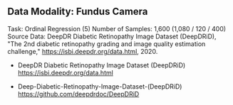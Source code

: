 

## Data Modality: Fundus Camera
Task: Ordinal Regression (5)
Number of Samples: 1,600 (1,080 / 120 / 400)
Source Data:
DeepDR Diabetic Retinopathy Image Dataset (DeepDRiD), "The 2nd diabetic retinopathy grading and image quality estimation challenge," https://isbi.deepdr.org/data.html, 2020.

* DeepDR Diabetic Retinopathy Image Dataset (DeepDRiD)
https://isbi.deepdr.org/data.html 

* Deep-Diabetic-Retinopathy-Image-Dataset-(DeepDRiD)
https://github.com/deepdrdoc/DeepDRiD



